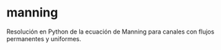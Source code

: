 # manning
Resolución en Python de la ecuación de Manning para canales con flujos permanentes y uniformes.
